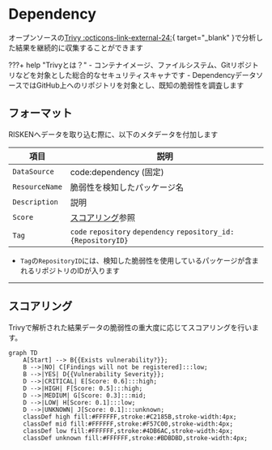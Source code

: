 # Dependency

オープンソースの[Trivy :octicons-link-external-24:](https://github.com/aquasecurity/trivy){ target="_blank" }で分析した結果を継続的に収集することができます


???+ help "Trivyとは？"
    - コンテナイメージ、ファイルシステム、Gitリポジトリなどを対象とした総合的なセキュリティスキャナです
    - DependencyデータソースではGitHub上へのリポジトリを対象とし、既知の脆弱性を調査します


## フォーマット

RISKENへデータを取り込む際に、以下のメタデータを付加します

| 項目            | 説明                                            |
| -------------- | ---------------------------------------------- |
| `DataSource`   | code:dependency (固定)                            |
| `ResourceName` | 脆弱性を検知したパッケージ名                           |
| `Description`  | 説明                                            |
| `Score`        | [スコアリング](/code/dependency_concept/#_2)参照             |
| `Tag`          | `code` `repository` `dependency` `repository_id:{RepositoryID}` |

* `Tag`の`RepositoryID`には、検知した脆弱性を使用しているパッケージが含まれるリポジトリのIDが入ります

---

## スコアリング

Trivyで解析された結果データの脆弱性の重大度に応じてスコアリングを行います。

```mermaid
graph TD
    A[Start] --> B{{Exists vulnerability?}};
    B -->|NO| C[Findings will not be registered]:::low;
    B -->|YES| D{{Vulnerability Severity}};
    D -->|CRITICAL| E[Score: 0.6]:::high;
    D -->|HIGH| F[Score: 0.5]:::high;
    D -->|MEDIUM| G[Score: 0.3]:::mid;
    D -->|LOW| H[Score: 0.1]:::low;
    D -->|UNKNOWN| J[Score: 0.1]:::unknown;
    classDef high fill:#FFFFFF,stroke:#C2185B,stroke-width:4px;
    classDef mid fill:#FFFFFF,stroke:#F57C00,stroke-width:4px;
    classDef low fill:#FFFFFF,stroke:#4DB6AC,stroke-width:4px;
    classDef unknown fill:#FFFFFF,stroke:#BDBDBD,stroke-width:4px;
```